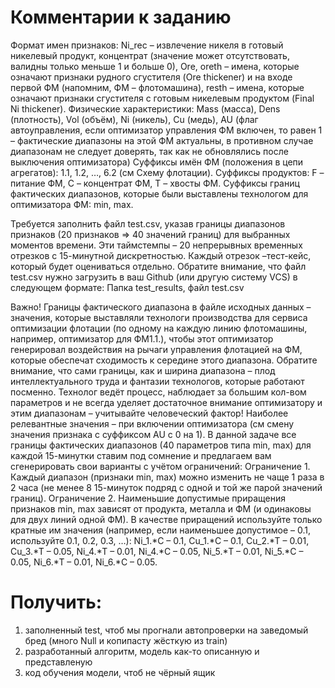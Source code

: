 # Комментарии к заданию

Формат имен признаков:
Ni_rec – извлечение никеля в готовый никелевый продукт, концентрат (значение может отсутствовать, валидны только меньше 1 и больше 0),
Ore, oreth – имена, которые означают признаки рудного сгустителя (Ore thickener) и на входе первой ФМ (напомним, ФМ – флотомашина),
resth – имена, которые означают признаки сгустителя с готовым никелевым продуктом (Final Ni thickener).
Физические характеристики: Mass (масса), Dens (плотность), Vol (объём), Ni (никель), Cu (медь), AU (флаг автоуправления, если оптимизатор управления ФМ включен, то равен 1 – фактические диапазоны на этой ФМ актуальны, в противном случае диапазонам не следует доверять, так как не обновлялись после выключения оптимизатора)
Суффиксы имён ФМ (положения в цепи агрегатов): 1.1, 1.2, …, 6.2 (см Схему флотации).
Суффиксы продуктов: F – питание ФМ, C – концентрат ФМ, T – хвосты ФМ.
Суффиксы границ фактических диапазонов, которые были выставлены технологом для оптимизатора ФМ: min, max.

Требуется заполнить файл test.csv, указав границы диапазонов признаков (20 признаков => 40 значений границ) для выбранных моментов времени. Эти таймстемпы – 20 непрерывных временных отрезков с 15-минутной дискретностью. Каждый отрезок –тест-кейс, который будет оцениваться отдельно.
Обратите внимание, что файл test.csv нужно загрузить в ваш Github (или другую систему VCS) в следующем формате: Папка test_results, файл test.csv

Важно! Границы фактического диапазона в файле исходных данных – значения, которые выставляли технологи производства для сервиса оптимизации флотации (по одному на каждую линию флотомашины, например, оптимизатор для ФМ1.1.), чтобы этот оптимизатор генерировал воздействия на рычаги управления флотацией на ФМ, которые обеспечат сходимость к середине этого диапазона. Обратите внимание, что сами границы, как и ширина диапазона – плод интеллектуального труда и фантазии технологов, которые работают посменно. Технолог ведёт процесс, наблюдает за большим кол-вом параметров и не всегда уделяет достаточное внимание оптимизатору и этим диапазонам – учитывайте человеческий фактор! Наиболее релевантные значения – при включении оптимизатора (см смену значения признака с суффиксом AU с 0 на 1). 
В данной задаче все границы фактических диапазонов (40 параметров типа min, max) для каждой 15-минутки ставим под сомнение и предлагаем вам сгенерировать свои варианты с учётом ограничений:
Ограничение 1. Каждый диапазон (признаки min, max) можно изменить не чаще 1 раза в 2 часа (не менее 8 15-минуток подряд с одной и той же парой значений границ).
Ограничение 2. Наименьшие допустимые приращения признаков min, max зависят от продукта, металла и ФМ (и одинаковы для двух линий одной ФМ). В качестве приращений используйте только кратные им значения (например, если наименьшее допустимое – 0.1, используйте 0.1, 0.2, 0.3, …):
Ni_1.*C – 0.1,
Cu_1.*C – 0.1,
Cu_2.*T – 0.01,
Cu_3.*T – 0.05,
Ni_4.*T – 0.01,
Ni_4.*C – 0.05,
Ni_5.*T – 0.01,
Ni_5.*C – 0.05,
Ni_6.*T – 0.01,
Ni_6.*C – 0.05.


# Получить: 

1) заполненный test, чтоб мы прогнали автопроверки на заведомый бред (много Null и копипасту жёсткую из train)
2) разработанный алгоритм, модель как-то описанную и представленую
3) код обучения модели, чтоб не чёрный ящик
 

